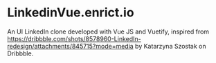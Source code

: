 # LinkedinVue.enrict.io
An UI LinkedIn clone developed with Vue JS and Vuetify, inspired from https://dribbble.com/shots/8578960-LinkedIn-redesign/attachments/845715?mode=media by Katarzyna Szostak on Dribbble.
